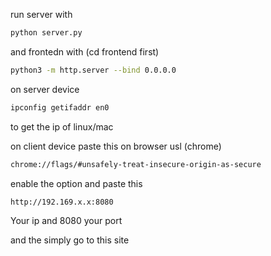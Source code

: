 run server with 
```bash
python server.py
```
and frontedn with (cd frontend first)
```bash
python3 -m http.server --bind 0.0.0.0
```

on server device
```bash
ipconfig getifaddr en0
```
to get the ip of linux/mac

on client device
paste this on browser usl (chrome)
```bash
chrome://flags/#unsafely-treat-insecure-origin-as-secure
```
enable the option and paste this
```bash
http://192.169.x.x:8080
```
Your ip and 8080 your port

and the simply go to this site
